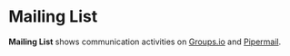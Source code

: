 # Mailing List

**Mailing List** shows communication activities on [Groups.io](groups.io.md) and [Pipermail](pipermail.md).

